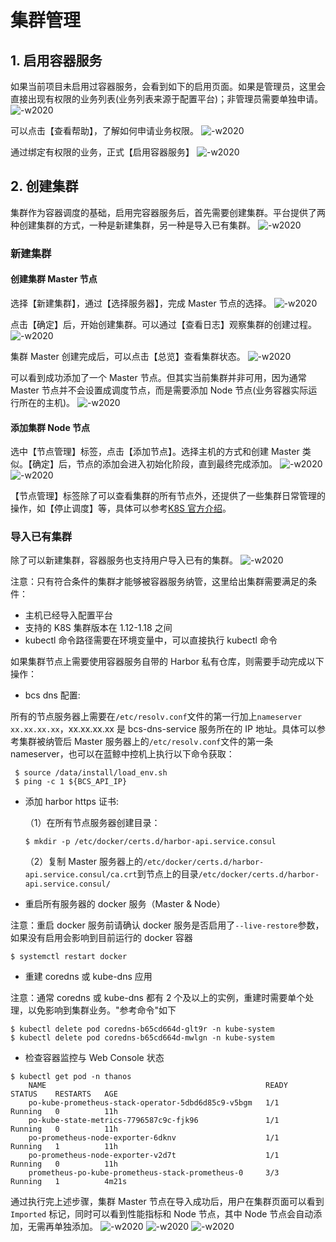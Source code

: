# 集群管理

## 1. 启用容器服务
如果当前项目未启用过容器服务，会看到如下的启用页面。如果是管理员，这里会直接出现有权限的业务列表(业务列表来源于配置平台)；非管理员需要单独申请。
![-w2020](../assets/bcs_start.png)

可以点击【查看帮助】，了解如何申请业务权限。
![-w2020](../assets/bcs_auth.png)

通过绑定有权限的业务，正式【启用容器服务】
![-w2020](../assets/bcs_start1.png)


## 2. 创建集群
集群作为容器调度的基础，启用完容器服务后，首先需要创建集群。平台提供了两种创建集群的方式，一种是新建集群，另一种是导入已有集群。
![-w2020](../assets/cluster_create.png)

###  新建集群
####  创建集群 Master 节点
选择【新建集群】，通过【选择服务器】，完成 Master 节点的选择。
![-w2020](../assets/cluster_create_new.png)

点击【确定】后，开始创建集群。可以通过【查看日志】观察集群的创建过程。
![-w2020](../assets/cluster_create_process.png)

集群 Master 创建完成后，可以点击【总览】查看集群状态。
![-w2020](../assets/cluster_overview.png)

可以看到成功添加了一个 Master 节点。但其实当前集群并非可用，因为通常 Master 节点并不会设置成调度节点，而是需要添加 Node 节点(业务容器实际运行所在的主机)。
![-w2020](../assets/cluster_overview1.png)


####  添加集群 Node 节点

选中【节点管理】标签，点击【添加节点】。选择主机的方式和创建 Master 类似。【确定】后，节点的添加会进入初始化阶段，直到最终完成添加。
![-w2020](../assets/cluster_add_node.png)
![-w2020](../assets/cluster_add_node1.png)

【节点管理】标签除了可以查看集群的所有节点外，还提供了一些集群日常管理的操作，如【停止调度】等，具体可以参考[K8S 官方介绍](https://kubernetes.io/zh/docs/concepts/architecture/nodes/)。


### 导入已有集群
除了可以新建集群，容器服务也支持用户导入已有的集群。
![-w2020](../assets/cluster_imported.png)

注意：只有符合条件的集群才能够被容器服务纳管，这里给出集群需要满足的条件：
- 主机已经导入配置平台
- 支持的 K8S 集群版本在 1.12-1.18 之间
- kubectl 命令路径需要在环境变量中，可以直接执行 kubectl 命令

如果集群节点上需要使用容器服务自带的 Harbor 私有仓库，则需要手动完成以下操作：
- bcs dns 配置: 

所有的节点服务器上需要在`/etc/resolv.conf`文件的第一行加上`nameserver xx.xx.xx.xx`，xx.xx.xx.xx 是 bcs-dns-service 服务所在的 IP 地址。具体可以参考集群被纳管后 Master 服务器上的`/etc/resolv.conf`文件的第一条 nameserver，也可以在蓝鲸中控机上执行以下命令获取：
   ```plain
    $ source /data/install/load_env.sh
    $ ping -c 1 ${BCS_API_IP}
   ```
   
- 添加 harbor https 证书:

    （1）在所有节点服务器创建目录：
    ```plain
    $ mkdir -p /etc/docker/certs.d/harbor-api.service.consul
    ```
    （2）复制 Master 服务器上的`/etc/docker/certs.d/harbor-api.service.consul/ca.crt`到节点上的目录`/etc/docker/certs.d/harbor-api.service.consul/`
         
- 重启所有服务器的 docker 服务（Master & Node）

注意：重启 docker 服务前请确认 docker 服务是否启用了`--live-restore`参数，如果没有启用会影响到目前运行的 docker 容器
```plain
$ systemctl restart docker
```

- 重建 coredns 或 kube-dns 应用

注意：通常 coredns 或 kube-dns 都有 2 个及以上的实例，重建时需要单个处理，以免影响到集群业务。"参考命令"如下
```plain
$ kubectl delete pod coredns-b65cd664d-glt9r -n kube-system
$ kubectl delete pod coredns-b65cd664d-mwlgn -n kube-system
```

- 检查容器监控与 Web Console 状态
```plain
$ kubectl get pod -n thanos
    NAME                                                 READY   STATUS    RESTARTS   AGE
    po-kube-prometheus-stack-operator-5dbd6d85c9-v5bgm   1/1     Running   0          11h
    po-kube-state-metrics-7796587c9c-fjk96               1/1     Running   0          11h
    po-prometheus-node-exporter-6dknv                    1/1     Running   1          11h
    po-prometheus-node-exporter-v2d7t                    1/1     Running   0          11h
    prometheus-po-kube-prometheus-stack-prometheus-0     3/3     Running   1          4m21s
```

通过执行完上述步骤，集群 Master 节点在导入成功后，用户在集群页面可以看到 `Imported` 标记，同时可以看到性能指标和 Node 节点，其中 Node 节点会自动添加，无需再单独添加。
![-w2020](../assets/cluster_imported1.png)
![-w2020](../assets/cluster_imported2.png)
![-w2020](../assets/cluster_imported3.png)